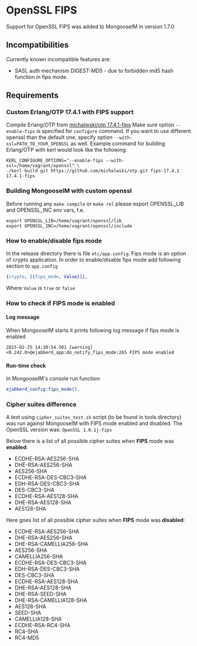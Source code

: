 # OpenSSL FIPS

Support for OpenSSL FIPS was added to MongooseIM in version 1.7.0

## Incompatibilities

Currently known incompatible features are:

* SASL auth mechanism DIGEST-MD5 - due to forbidden md5 hash function in fips mode.

## Requirements

### Custom Erlang/OTP 17.4.1 with FIPS support
Compile Erlang/OTP from [michalwski/otp 17.4.1-fips](https://github.com/michalwski/otp/tree/fips-17.4.1)
Make sure option `--enable-fips` is specified for `configure` command.
If you want to use different openssl than the default one, specify option `--with-ssl=PATH_TO_YOUR_OPENSSL` as well.
Example command for building Erlang/OTP with kerl would look like the
following:
```
KERL_CONFIGURE_OPTIONS="--enable-fips --with-ssl=/home/vagrant/openssl" \
./kerl build git https://github.com/michalwski/otp.git fips-17.4.1 17.4.1-fips
```

### Building MongooseIM with custom openssl

Before running any `make compile` or `make rel` please export OPENSSL_LIB and OPENSSL_INC env vars, f.e.

```
export OPENSSL_LIB=/home/vagrant/openssl/lib
export OPENSSL_INC=/home/vagrant/openssl/include
```

### How to enable/disable fips mode

In the release directory there is file `etc/app.config`. Fips mode is an option of crypto application. In order to enable/disable fips mode add following section to `app.config`

```erlang
{crypto, [{fips_mode, Value}]},
```

Where `Value` is `true` or `false`

### How to check if FIPS mode is enabled

#### Log message
When MongooseIM starts it prints following log message if fips mode is enabled

```
2015-02-25 14:30:54.501 [warning] <0.242.0>@ejabberd_app:do_notify_fips_mode:265 FIPS mode enabled
```

#### Run-time check

In MongooseIM's console run function:

```erlang
ejabberd_config:fips_mode().
```

### Cipher suites difference

A test using `cipher_suites_test.sh` script (to be found in tools
directory) was run against MongooseIM with FIPS mode enabled and
disabled. The OpenSSL version was: `OpenSSL 1.0.1j-fips`

Below there is a list of all possible cipher suites when **FIPS** mode was
**enabled**:

* ECDHE-RSA-AES256-SHA
* DHE-RSA-AES256-SHA
* AES256-SHA
* ECDHE-RSA-DES-CBC3-SHA
* EDH-RSA-DES-CBC3-SHA
* DES-CBC3-SHA
* ECDHE-RSA-AES128-SHA
* DHE-RSA-AES128-SHA
* AES128-SHA

Here goes list of all possible cipher suites when **FIPS** mode was
**disabled**:

* ECDHE-RSA-AES256-SHA
* DHE-RSA-AES256-SHA
* DHE-RSA-CAMELLIA256-SHA
* AES256-SHA
* CAMELLIA256-SHA
* ECDHE-RSA-DES-CBC3-SHA
* EDH-RSA-DES-CBC3-SHA
* DES-CBC3-SHA
* ECDHE-RSA-AES128-SHA
* DHE-RSA-AES128-SHA
* DHE-RSA-SEED-SHA
* DHE-RSA-CAMELLIA128-SHA
* AES128-SHA
* SEED-SHA
* CAMELLIA128-SHA
* ECDHE-RSA-RC4-SHA
* RC4-SHA
* RC4-MD5

